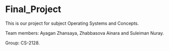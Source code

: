 # Final_Project

This is our project for subject Operating Systems and Concepts.

Team members: Ayagan Zhansaya, Zhabbasova Ainara and Suleiman Nuray.

Group: CS-2128.
